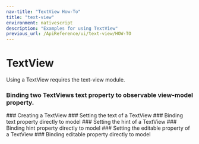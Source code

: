 ```yaml
---
nav-title: "TextView How-To"
title: "text-view"
environment: nativescript
description: "Examples for using TextView"
previous_url: /ApiReference/ui/text-view/HOW-TO
---
```

# TextView
Using a TextView requires the text-view module.
<snippet id='require-textmodules'/>
<snippet id='require-observable-textview'/>
### Binding two TextViews text property to observable view-model property.
<snippet id='text-view-xml'/>
<snippet id='observable-declare'/>
### Creating a TextView
<snippet id='text-view-create'/>
### Setting the text of a TextView
<snippet id='set-text-value'/>
### Binding text property directly to model
<snippet id='binding-text-property-textview'/>
### Setting the hint of a TextView
<snippet id='set-textview-hint'/>
### Binding hint property directly to model
<snippet id='binding-hint-property-textview'/>
### Setting the editable property of a TextView
<snippet id='setting-editable-property'/>
### Binding editable property directly to model
<snippet id='binding-editable-property'/>
